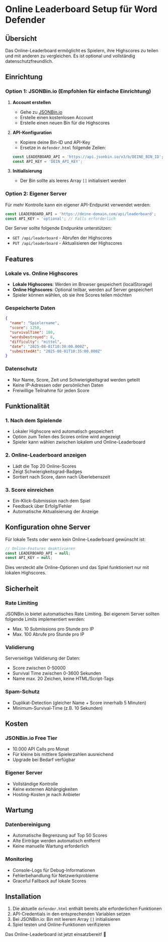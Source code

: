 # Online Leaderboard Setup für Word Defender

## Übersicht
Das Online-Leaderboard ermöglicht es Spielern, ihre Highscores zu teilen und mit anderen zu vergleichen. Es ist optional und vollständig datenschutzfreundlich.

## Einrichtung

### Option 1: JSONBin.io (Empfohlen für einfache Einrichtung)

1. **Account erstellen**
   - Gehe zu [JSONBin.io](https://jsonbin.io/)
   - Erstelle einen kostenlosen Account
   - Erstelle einen neuen Bin für die Highscores

2. **API-Konfiguration**
   - Kopiere deine Bin-ID und API-Key
   - Ersetze in `defender.html` folgende Zeilen:
   ```javascript
   const LEADERBOARD_API = 'https://api.jsonbin.io/v3/b/DEINE_BIN_ID';
   const API_KEY = 'DEIN_API_KEY';
   ```

3. **Initialisierung**
   - Der Bin sollte als leeres Array `[]` initialisiert werden

### Option 2: Eigener Server

Für mehr Kontrolle kann ein eigener API-Endpunkt verwendet werden:

```javascript
const LEADERBOARD_API = 'https://deine-domain.com/api/leaderboard';
const API_KEY = 'optional'; // Falls erforderlich
```

Der Server sollte folgende Endpunkte unterstützen:
- `GET /api/leaderboard` - Abrufen der Highscores
- `PUT /api/leaderboard` - Aktualisieren der Highscores

## Features

### Lokale vs. Online Highscores
- **Lokale Highscores**: Werden im Browser gespeichert (localStorage)
- **Online Highscores**: Optional teilbar, werden auf Server gespeichert
- Spieler können wählen, ob sie ihre Scores teilen möchten

### Gespeicherte Daten
```json
{
  "name": "Spielername",
  "score": 1250,
  "survivalTime": 180,
  "wordsDestroyed": 8,
  "difficulty": "mittel",
  "date": "2025-08-01T10:30:00.000Z",
  "submittedAt": "2025-08-01T10:35:00.000Z"
}
```

### Datenschutz
- Nur Name, Score, Zeit und Schwierigkeitsgrad werden geteilt
- Keine IP-Adressen oder persönlichen Daten
- Freiwillige Teilnahme für jeden Score

## Funktionalität

### 1. Nach dem Spielende
- Lokaler Highscore wird automatisch gespeichert
- Option zum Teilen des Scores online wird angezeigt
- Spieler kann wählen zwischen lokalem und Online-Leaderboard

### 2. Online-Leaderboard anzeigen
- Lädt die Top 20 Online-Scores
- Zeigt Schwierigkeitsgrad-Badges
- Sortiert nach Score, dann nach Überlebenszeit

### 3. Score einreichen
- Ein-Klick-Submission nach dem Spiel
- Feedback über Erfolg/Fehler
- Automatische Aktualisierung der Anzeige

## Konfiguration ohne Server

Für lokale Tests oder wenn kein Online-Leaderboard gewünscht ist:

```javascript
// Online-Features deaktivieren
const LEADERBOARD_API = null;
const API_KEY = null;
```

Dies versteckt alle Online-Optionen und das Spiel funktioniert nur mit lokalen Highscores.

## Sicherheit

### Rate Limiting
JSONBin.io bietet automatisches Rate Limiting. Bei eigenem Server sollten folgende Limits implementiert werden:
- Max. 10 Submissions pro Stunde pro IP
- Max. 100 Abrufe pro Stunde pro IP

### Validierung
Serverseitige Validierung der Daten:
- Score zwischen 0-50000
- Survival Time zwischen 0-3600 Sekunden
- Name max. 20 Zeichen, keine HTML/Script-Tags

### Spam-Schutz
- Duplikat-Detection (gleicher Name + Score innerhalb 5 Minuten)
- Minimum-Survival-Time (z.B. 10 Sekunden)

## Kosten

### JSONBin.io Free Tier
- 10.000 API Calls pro Monat
- Für kleine bis mittlere Spielerzahlen ausreichend
- Upgrade bei Bedarf verfügbar

### Eigener Server
- Vollständige Kontrolle
- Keine externen Abhängigkeiten
- Hosting-Kosten je nach Anbieter

## Wartung

### Datenbereinigung
- Automatische Begrenzung auf Top 50 Scores
- Alte Einträge werden automatisch entfernt
- Keine manuelle Wartung erforderlich

### Monitoring
- Console-Logs für Debug-Informationen
- Fehlerbehandlung für Netzwerkprobleme
- Graceful Fallback auf lokale Scores

## Installation

1. Die aktuelle `defender.html` enthält bereits alle erforderlichen Funktionen
2. API-Credentials in den entsprechenden Variablen setzen
3. Bei JSONBin.io: Bin mit leerem Array `[]` initialisieren
4. Spiel testen und Online-Funktionen verifizieren

Das Online-Leaderboard ist jetzt einsatzbereit! 🚀
